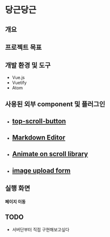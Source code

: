 # 당근당근

## 개요

## 프로젝트 목표

## 개발 환경 및 도구
- Vue.js
- Vuetify
- Atom

## 사용된 외부 component 및 플러그인

- ## [top-scroll-button](https://vuejsexamples.com/scroll-to-page-top-button-with-vue-js/)

- ## [Markdown Editor](https://www.npmjs.com/package/v-markdown-editor)

- ## [Animate on scroll library](https://github.com/michalsnik/aos)

- ## [image upload form](https://jsfiddle.net/meyubaraj/fLbe7r72/)

## 실행 화면

#### 페이지 이동

## TODO
- 서버단부터 직접 구현해보고싶다
